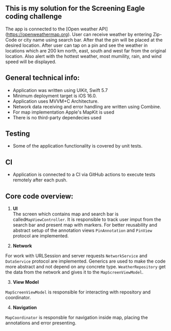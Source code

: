 This is my solution for the Screening Eagle coding challenge
---------------------------------------------------------------------------------------------------------

The app is connected to the [Open weather API] (https://openweathermap.org).
User can receive weather by entering Zip-Code or city name using search bar. After that the pin will be placed at the desired location. After user can tap on a pin and see the weather in locations which are 200 km north, east, south and west far from the original location. Also alert with the hottest weather, most mumility, rain, and wind speed will be displayed.

General technical info:
---------------

- Application was written using UIKit, Swift 5.7
- Minimum deployment target is iOS 16.0.
- Application uses MVVM+C Architecture.
- Network data receiving and error handling are written using Combine.
- For map implementation Apple's MapKit is used
- There is no third-party dependecies used

Testing
---------------
- Some of the application functionality is covered by unit tests.

CI
---------------
- Application is connected to a CI via GitHub actions to execute tests remotely after each push.

Core code overview:
---------------

1. **UI**  
The screen which contains map and search bar is called```MapViewController```. It is responsible to track user imput from the search bar and present map with markers. For better reusability and abstract setup of the annotation views ```PinAnnotation``` and ```PinView``` protocol are implemented.

2. **Network**  

For work with URLSession and server requests ```NetworkService``` and ```DataService``` protocol are implemented. Generics are used to make the code more abstract and not depend on any concrete type.
```WeatherRepository``` get the data from the network and gives it to the ```MapScreenViewModel```.

3. **View Model**

```MapScreenViewModel``` is responsible for interacting with repository and coordinator.

4. **Navigation**

```MapCoordinator``` is responsble for navigation inside map, placing the annotations and error presenting.
